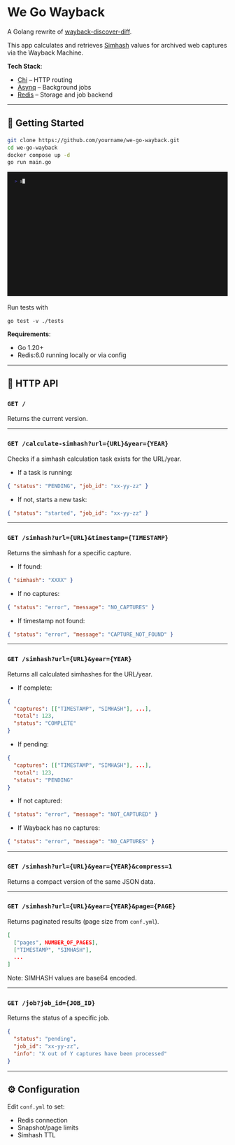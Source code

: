 # We Go Wayback

A Golang rewrite of [wayback-discover-diff](https://github.com/internetarchive/wayback-discover-diff.git).

This app calculates and retrieves [Simhash](https://github.com/suryanshu-09/simhash) values for archived web captures via the Wayback Machine.

**Tech Stack**:

- [Chi](https://github.com/go-chi/chi) – HTTP routing
- [Asynq](https://github.com/hibiken/asynq) – Background jobs
- [Redis](https://redis.io) – Storage and job backend

---

## 🚀 Getting Started

```bash
git clone https://github.com/yourname/we-go-wayback.git
cd we-go-wayback
docker compose up -d
go run main.go
```

![demo](demo.gif)

Run tests with

```
go test -v ./tests
```

**Requirements**:

- Go 1.20+
- Redis:6.0 running locally or via config

---

## 🧭 HTTP API

### `GET /`

Returns the current version.

---

### `GET /calculate-simhash?url={URL}&year={YEAR}`

Checks if a simhash calculation task exists for the URL/year.

- If a task is running:

```json
{ "status": "PENDING", "job_id": "xx-yy-zz" }
```

- If not, starts a new task:

```json
{ "status": "started", "job_id": "xx-yy-zz" }
```

---

### `GET /simhash?url={URL}&timestamp={TIMESTAMP}`

Returns the simhash for a specific capture.

- If found:

```json
{ "simhash": "XXXX" }
```

- If no captures:

```json
{ "status": "error", "message": "NO_CAPTURES" }
```

- If timestamp not found:

```json
{ "status": "error", "message": "CAPTURE_NOT_FOUND" }
```

---

### `GET /simhash?url={URL}&year={YEAR}`

Returns all calculated simhashes for the URL/year.

- If complete:

```json
{
  "captures": [["TIMESTAMP", "SIMHASH"], ...],
  "total": 123,
  "status": "COMPLETE"
}
```

- If pending:

```json
{
  "captures": [["TIMESTAMP", "SIMHASH"], ...],
  "total": 123,
  "status": "PENDING"
}
```

- If not captured:

```json
{ "status": "error", "message": "NOT_CAPTURED" }
```

- If Wayback has no captures:

```json
{ "status": "error", "message": "NO_CAPTURES" }
```

---

### `GET /simhash?url={URL}&year={YEAR}&compress=1`

Returns a compact version of the same JSON data.

---

### `GET /simhash?url={URL}&year={YEAR}&page={PAGE}`

Returns paginated results (page size from `conf.yml`).

```json
[
  ["pages", NUMBER_OF_PAGES],
  ["TIMESTAMP", "SIMHASH"],
  ...
]
```

Note: SIMHASH values are base64 encoded.

---

### `GET /job?job_id={JOB_ID}`

Returns the status of a specific job.

```json
{
  "status": "pending",
  "job_id": "xx-yy-zz",
  "info": "X out of Y captures have been processed"
}
```

---

## ⚙️ Configuration

Edit `conf.yml` to set:

- Redis connection
- Snapshot/page limits
- Simhash TTL
